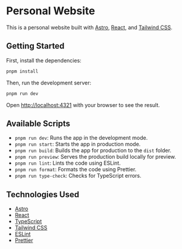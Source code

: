 # Personal Website

This is a personal website built with [Astro](https://astro.build/), [React](https://react.dev/), and [Tailwind CSS](https://tailwindcss.com/).

## Getting Started

First, install the dependencies:

```bash
pnpm install
```

Then, run the development server:

```bash
pnpm run dev
```

Open [http://localhost:4321](http://localhost:4321) with your browser to see the result.

## Available Scripts

- `pnpm run dev`: Runs the app in the development mode.
- `pnpm run start`: Starts the app in production mode.
- `pnpm run build`: Builds the app for production to the `dist` folder.
- `pnpm run preview`: Serves the production build locally for preview.
- `pnpm run lint`: Lints the code using ESLint.
- `pnpm run format`: Formats the code using Prettier.
- `pnpm run type-check`: Checks for TypeScript errors.

## Technologies Used

- [Astro](https://astro.build/)
- [React](https://react.dev/)
- [TypeScript](https://www.typescriptlang.org/)
- [Tailwind CSS](https://tailwindcss.com/)
- [ESLint](https://eslint.org/)
- [Prettier](https://prettier.io/)
